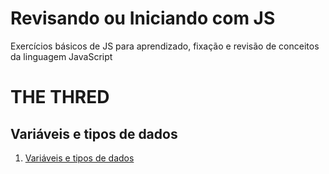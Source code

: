# Revisando ou Iniciando com JS
Exercícios básicos de JS para aprendizado, fixação e revisão de conceitos da linguagem JavaScript

# THE THRED

## Variáveis e tipos de dados 
 1. [Variáveis e tipos de dados](/1-Mod/variaveis_tipos_dados.md)
